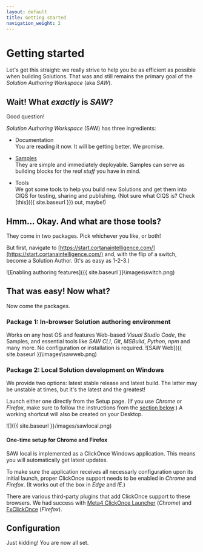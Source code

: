 ```yaml
---
layout: default
title: Getting started
navigation_weight: 2
---
```

# Getting started

Let's get this straight: we really strive to help you be as efficient as possible when building Solutions. That was and still remains the primary goal of the *Solution Authoring Workspace* (aka *SAW*).

## Wait! What *exactly* is *SAW*?

Good question!

*Solution Authoring Workspace* (SAW) has three ingredients:

- Documentation
  <br>You are reading it now. It will be getting better. We promise.
  
- [Samples](https://github.com/Azure/Azure-CortanaIntelligence-SolutionAuthoringWorkspace/tree/master/Samples)
  <br>They are simple and immediately deployable. Samples can serve as building blocks for the *real stuff* you have in mind.
  
- Tools
  <br>We got some tools to help you build new Solutions and get them into CIQS for testing, sharing and publishing. (Not sure what CIQS is? Check [this]({{ site.baseurl }}) out, maybe!)
  
## Hmm... Okay. And what are those tools?

They come in two packages. Pick whichever you like, or both!

But first, navigate to  [https://start.cortanaintelligence.com/](https://start.cortanaintelligence.com/) and, with the flip of a switch, become a Solution Author. (It's as easy as 1-2-3.)

![Enabling authoring features]({{ site.baseurl }}\images\switch.png)

## That was easy! Now what?

Now come the packages.

### Package 1: In-browser Solution authoring environment

Works on any host OS and features Web-based *Visual Studio Code*, the Samples, and essential tools like *SAW CLI*, *Git*, *MSBuild*, *Python*, *npm* and many more. No configuration or installation is required.
![SAW Web]({{ site.baseurl }}\images\sawweb.png)

### Package 2: Local Solution development on Windows

We provide two options: latest stable release and latest build. The latter may be unstable at times, but it's the latest and the greatest!

Launch either one directly from the Setup page. (If you use *Chrome* or *Firefox*, make sure to follow the instructions from the [section below](#one-time-setup-for-chrome-and-firefox).) A working shortcut will also be created on your Desktop.

![]({{ site.baseurl }}/images/sawlocal.png)

#### One-time setup for Chrome and Firefox

SAW local is implemented as a ClickOnce Windows application. This means you will automatically get latest updates.

To make sure the application receives all necessarly configuration upon its initial launch, proper ClickOnce support needs to be enabled in *Chrome* and *Firefox*. (It works out of the box in *Edge* and *IE*.)

There are various third-party plugins that add ClickOnce support to these browsers. We had success with [Meta4 ClickOnce Launcher](https://chrome.google.com/webstore/detail/meta4-clickonce-launcher/jkncabbipkgbconhaajbapbhokpbgkdc) (*Chrome*) and [FxClickOnce](https://addons.mozilla.org/en-US/firefox/addon/fxclickonce/) (*Firefox*).

## Configuration

Just kidding! You are now all set.
